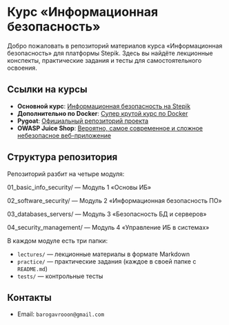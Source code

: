 # Курс «Информационная безопасность»

Добро пожаловать в репозиторий материалов курса «Информационная безопасность» для платформы Stepik. Здесь вы найдёте лекционные конспекты, практические задания и тесты для самостоятельного освоения.

## Ссылки на курсы

- **Основной курс**: [Информационная безопасность на Stepik](https://stepik.org/course/236499/promo)  
- **Дополнительно по Docker**: [Супер крутой курс по Docker](https://stepik.org/course/123300/promo)
- **Pygoat**: [Официальный репозиторий проекта](https://github.com/adeyosemanputra/pygoat)
- **OWASP Juice Shop**: [Вероятно, самое современное и сложное небезопасное веб-приложение](https://github.com/juice-shop/juice-shop)

## Структура репозитория

Репозиторий разбит на четыре модуля:

01_basic_info_security/ — Модуль 1 «Основы ИБ»

02_software_security/ — Модуль 2 «Информационная безопасность ПО»

03_databases_servers/ — Модуль 3 «Безопасность БД и серверов»

04_security_management/ — Модуль 4 «Управление ИБ в системах»

В каждом модуле есть три папки:
- `lectures/` — лекционные материалы в формате Markdown  
- `practice/` — практические задания (каждое в своей папке с `README.md`)  
- `tests/` — контрольные тесты


## Контакты

- Email: `barogavrooon@gmail.com`
